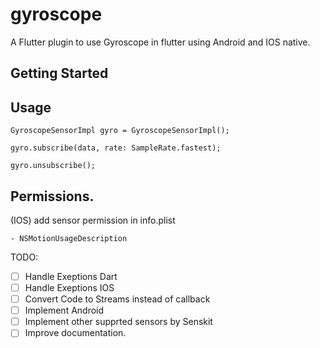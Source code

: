 # gyroscope

A Flutter plugin to use Gyroscope in flutter using Android and IOS native.

## Getting Started

## Usage
```
GyroscopeSensorImpl gyro = GyroscopeSensorImpl();

gyro.subscribe(data, rate: SampleRate.fastest);

gyro.unsubscribe();
```
## Permissions.

(IOS) add sensor permission in info.plist

    - NSMotionUsageDescription


TODO:
 - [ ] Handle Exeptions Dart
 - [ ] Handle Exeptions IOS
 - [ ] Convert Code to Streams instead of callback
 - [ ] Implement Android
 - [ ] Implement other supprted sensors by Senskit
 - [ ] Improve documentation.
